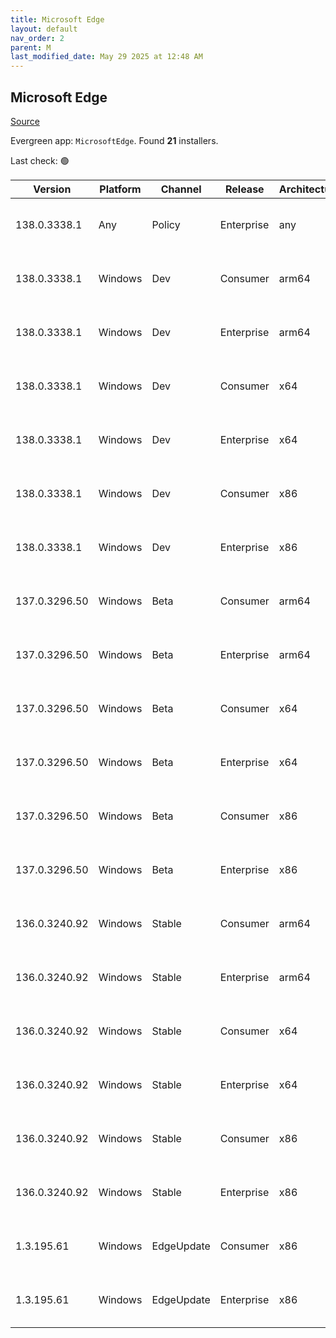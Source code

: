 ```yaml
---
title: Microsoft Edge
layout: default
nav_order: 2
parent: M
last_modified_date: May 29 2025 at 12:48 AM
---
```


## Microsoft Edge

[Source](https://www.microsoft.com/edge)

Evergreen app: `MicrosoftEdge`. Found **21** installers.

Last check: 🟢

| Version       | Platform | Channel    | Release    | Architecture | Hash                                                             | URI                                                                                                                                                                                                                                                                                                                      |
| ------------- | -------- | ---------- | ---------- | ------------ | ---------------------------------------------------------------- | ------------------------------------------------------------------------------------------------------------------------------------------------------------------------------------------------------------------------------------------------------------------------------------------------------------------------ |
| 138.0.3338.1  | Any      | Policy     | Enterprise | any          | 42039132A6C58BF46289199A691133A6A963A84E9B294DB76E3E51ACE28C0668 | [https://msedge.sf.dl.delivery.mp.microsoft.com/filestreamingservice/files/5fab0833-f87b-4703-b4be-b84dfd31a378/MicrosoftEdgePolicyTemplates.cab](https://msedge.sf.dl.delivery.mp.microsoft.com/filestreamingservice/files/5fab0833-f87b-4703-b4be-b84dfd31a378/MicrosoftEdgePolicyTemplates.cab)                       |
| 138.0.3338.1  | Windows  | Dev        | Consumer   | arm64        | 00F4BF3811AF2943E5AE840B72599628F6D8B29795979F430B89FCC91E17DD51 | [https://msedge.sf.dl.delivery.mp.microsoft.com/filestreamingservice/files/4370679f-4adc-46ed-bc7f-0f7691183552/MicrosoftEdgeDevEnterpriseARM64.msi](https://msedge.sf.dl.delivery.mp.microsoft.com/filestreamingservice/files/4370679f-4adc-46ed-bc7f-0f7691183552/MicrosoftEdgeDevEnterpriseARM64.msi)                 |
| 138.0.3338.1  | Windows  | Dev        | Enterprise | arm64        | 00F4BF3811AF2943E5AE840B72599628F6D8B29795979F430B89FCC91E17DD51 | [https://msedge.sf.dl.delivery.mp.microsoft.com/filestreamingservice/files/4370679f-4adc-46ed-bc7f-0f7691183552/MicrosoftEdgeDevEnterpriseARM64.msi](https://msedge.sf.dl.delivery.mp.microsoft.com/filestreamingservice/files/4370679f-4adc-46ed-bc7f-0f7691183552/MicrosoftEdgeDevEnterpriseARM64.msi)                 |
| 138.0.3338.1  | Windows  | Dev        | Consumer   | x64          | A9D2227EEF617FBDFA0745C25C670F706A63B130BB38A93691B3AA543A97D6EB | [https://msedge.sf.dl.delivery.mp.microsoft.com/filestreamingservice/files/318ce196-5200-4bd6-ab49-abcdeb82102f/MicrosoftEdgeDevEnterpriseX64.msi](https://msedge.sf.dl.delivery.mp.microsoft.com/filestreamingservice/files/318ce196-5200-4bd6-ab49-abcdeb82102f/MicrosoftEdgeDevEnterpriseX64.msi)                     |
| 138.0.3338.1  | Windows  | Dev        | Enterprise | x64          | A9D2227EEF617FBDFA0745C25C670F706A63B130BB38A93691B3AA543A97D6EB | [https://msedge.sf.dl.delivery.mp.microsoft.com/filestreamingservice/files/318ce196-5200-4bd6-ab49-abcdeb82102f/MicrosoftEdgeDevEnterpriseX64.msi](https://msedge.sf.dl.delivery.mp.microsoft.com/filestreamingservice/files/318ce196-5200-4bd6-ab49-abcdeb82102f/MicrosoftEdgeDevEnterpriseX64.msi)                     |
| 138.0.3338.1  | Windows  | Dev        | Consumer   | x86          | CABBF19C8CF3BAA5BD0986631120C59A4A4839010C2BBAB4711BB1AED0F4A765 | [https://msedge.sf.dl.delivery.mp.microsoft.com/filestreamingservice/files/010065c5-8b5d-42f3-b989-2dbe2c3cbee1/MicrosoftEdgeDevEnterpriseX86.msi](https://msedge.sf.dl.delivery.mp.microsoft.com/filestreamingservice/files/010065c5-8b5d-42f3-b989-2dbe2c3cbee1/MicrosoftEdgeDevEnterpriseX86.msi)                     |
| 138.0.3338.1  | Windows  | Dev        | Enterprise | x86          | CABBF19C8CF3BAA5BD0986631120C59A4A4839010C2BBAB4711BB1AED0F4A765 | [https://msedge.sf.dl.delivery.mp.microsoft.com/filestreamingservice/files/010065c5-8b5d-42f3-b989-2dbe2c3cbee1/MicrosoftEdgeDevEnterpriseX86.msi](https://msedge.sf.dl.delivery.mp.microsoft.com/filestreamingservice/files/010065c5-8b5d-42f3-b989-2dbe2c3cbee1/MicrosoftEdgeDevEnterpriseX86.msi)                     |
| 137.0.3296.50 | Windows  | Beta       | Consumer   | arm64        | 3C9CE071A9E708ABC5BB8E426840D5FAB64C91E19DB325B901A2191B60638DE7 | [https://msedge.sf.dl.delivery.mp.microsoft.com/filestreamingservice/files/bdd2778b-ff1e-422f-8d99-c4447da71613/MicrosoftEdgeBetaEnterpriseARM64.msi](https://msedge.sf.dl.delivery.mp.microsoft.com/filestreamingservice/files/bdd2778b-ff1e-422f-8d99-c4447da71613/MicrosoftEdgeBetaEnterpriseARM64.msi)               |
| 137.0.3296.50 | Windows  | Beta       | Enterprise | arm64        | 3C9CE071A9E708ABC5BB8E426840D5FAB64C91E19DB325B901A2191B60638DE7 | [https://msedge.sf.dl.delivery.mp.microsoft.com/filestreamingservice/files/bdd2778b-ff1e-422f-8d99-c4447da71613/MicrosoftEdgeBetaEnterpriseARM64.msi](https://msedge.sf.dl.delivery.mp.microsoft.com/filestreamingservice/files/bdd2778b-ff1e-422f-8d99-c4447da71613/MicrosoftEdgeBetaEnterpriseARM64.msi)               |
| 137.0.3296.50 | Windows  | Beta       | Consumer   | x64          | DE5BD2FD5494AF68E96B282DAD31F1FF33FFE4ECD8651DB95C938EC6525A8479 | [https://msedge.sf.dl.delivery.mp.microsoft.com/filestreamingservice/files/d77ec80d-8675-4b82-9227-87eeab67c084/MicrosoftEdgeBetaEnterpriseX64.msi](https://msedge.sf.dl.delivery.mp.microsoft.com/filestreamingservice/files/d77ec80d-8675-4b82-9227-87eeab67c084/MicrosoftEdgeBetaEnterpriseX64.msi)                   |
| 137.0.3296.50 | Windows  | Beta       | Enterprise | x64          | DE5BD2FD5494AF68E96B282DAD31F1FF33FFE4ECD8651DB95C938EC6525A8479 | [https://msedge.sf.dl.delivery.mp.microsoft.com/filestreamingservice/files/d77ec80d-8675-4b82-9227-87eeab67c084/MicrosoftEdgeBetaEnterpriseX64.msi](https://msedge.sf.dl.delivery.mp.microsoft.com/filestreamingservice/files/d77ec80d-8675-4b82-9227-87eeab67c084/MicrosoftEdgeBetaEnterpriseX64.msi)                   |
| 137.0.3296.50 | Windows  | Beta       | Consumer   | x86          | 91B750D5DB223D17764A88AF0920948388C797FA94C4D9AF940C962D1C0D6BAC | [https://msedge.sf.dl.delivery.mp.microsoft.com/filestreamingservice/files/f21836a0-5d70-4d01-8730-242936f9bc04/MicrosoftEdgeBetaEnterpriseX86.msi](https://msedge.sf.dl.delivery.mp.microsoft.com/filestreamingservice/files/f21836a0-5d70-4d01-8730-242936f9bc04/MicrosoftEdgeBetaEnterpriseX86.msi)                   |
| 137.0.3296.50 | Windows  | Beta       | Enterprise | x86          | 91B750D5DB223D17764A88AF0920948388C797FA94C4D9AF940C962D1C0D6BAC | [https://msedge.sf.dl.delivery.mp.microsoft.com/filestreamingservice/files/f21836a0-5d70-4d01-8730-242936f9bc04/MicrosoftEdgeBetaEnterpriseX86.msi](https://msedge.sf.dl.delivery.mp.microsoft.com/filestreamingservice/files/f21836a0-5d70-4d01-8730-242936f9bc04/MicrosoftEdgeBetaEnterpriseX86.msi)                   |
| 136.0.3240.92 | Windows  | Stable     | Consumer   | arm64        | 5C98408EAE90166BD46E7A1A95A5DCD2115D060AD227F4339E68E16244223C7B | [https://msedge.sf.dl.delivery.mp.microsoft.com/filestreamingservice/files/bbe037a1-ca4a-49f7-a881-25c154614ecf/MicrosoftEdgeEnterpriseARM64.msi](https://msedge.sf.dl.delivery.mp.microsoft.com/filestreamingservice/files/bbe037a1-ca4a-49f7-a881-25c154614ecf/MicrosoftEdgeEnterpriseARM64.msi)                       |
| 136.0.3240.92 | Windows  | Stable     | Enterprise | arm64        | 5C98408EAE90166BD46E7A1A95A5DCD2115D060AD227F4339E68E16244223C7B | [https://msedge.sf.dl.delivery.mp.microsoft.com/filestreamingservice/files/bbe037a1-ca4a-49f7-a881-25c154614ecf/MicrosoftEdgeEnterpriseARM64.msi](https://msedge.sf.dl.delivery.mp.microsoft.com/filestreamingservice/files/bbe037a1-ca4a-49f7-a881-25c154614ecf/MicrosoftEdgeEnterpriseARM64.msi)                       |
| 136.0.3240.92 | Windows  | Stable     | Consumer   | x64          | 362D72114B1299C8DC377F1EEFFD583A7DAB1F5BCB7DDA6FB42A3D2DD64399BA | [https://msedge.sf.dl.delivery.mp.microsoft.com/filestreamingservice/files/cd93c2d5-c7a0-46a8-99bf-90e2b7763534/MicrosoftEdgeEnterpriseX64.msi](https://msedge.sf.dl.delivery.mp.microsoft.com/filestreamingservice/files/cd93c2d5-c7a0-46a8-99bf-90e2b7763534/MicrosoftEdgeEnterpriseX64.msi)                           |
| 136.0.3240.92 | Windows  | Stable     | Enterprise | x64          | 362D72114B1299C8DC377F1EEFFD583A7DAB1F5BCB7DDA6FB42A3D2DD64399BA | [https://msedge.sf.dl.delivery.mp.microsoft.com/filestreamingservice/files/cd93c2d5-c7a0-46a8-99bf-90e2b7763534/MicrosoftEdgeEnterpriseX64.msi](https://msedge.sf.dl.delivery.mp.microsoft.com/filestreamingservice/files/cd93c2d5-c7a0-46a8-99bf-90e2b7763534/MicrosoftEdgeEnterpriseX64.msi)                           |
| 136.0.3240.92 | Windows  | Stable     | Consumer   | x86          | 7C0B214F54B43E00B8B14923EE42700C9E9DE6A91D86EADB9E54B118248D4E4E | [https://msedge.sf.dl.delivery.mp.microsoft.com/filestreamingservice/files/dd36d6ae-af18-4e44-9304-60e0a8ca1533/MicrosoftEdgeEnterpriseX86.msi](https://msedge.sf.dl.delivery.mp.microsoft.com/filestreamingservice/files/dd36d6ae-af18-4e44-9304-60e0a8ca1533/MicrosoftEdgeEnterpriseX86.msi)                           |
| 136.0.3240.92 | Windows  | Stable     | Enterprise | x86          | 7C0B214F54B43E00B8B14923EE42700C9E9DE6A91D86EADB9E54B118248D4E4E | [https://msedge.sf.dl.delivery.mp.microsoft.com/filestreamingservice/files/dd36d6ae-af18-4e44-9304-60e0a8ca1533/MicrosoftEdgeEnterpriseX86.msi](https://msedge.sf.dl.delivery.mp.microsoft.com/filestreamingservice/files/dd36d6ae-af18-4e44-9304-60e0a8ca1533/MicrosoftEdgeEnterpriseX86.msi)                           |
| 1.3.195.61    | Windows  | EdgeUpdate | Consumer   | x86          | 3D22756C17A551C5E3A840325B8944050638F6A420FE55167FC95D4915A8A72B | [https://msedge.sf.dl.delivery.mp.microsoft.com/filestreamingservice/files/ec3ff1fd-22bc-4da6-b8b3-b697d357a931/MicrosoftEdgeUpdateSetup_X86_1.3.195.61.exe](https://msedge.sf.dl.delivery.mp.microsoft.com/filestreamingservice/files/ec3ff1fd-22bc-4da6-b8b3-b697d357a931/MicrosoftEdgeUpdateSetup_X86_1.3.195.61.exe) |
| 1.3.195.61    | Windows  | EdgeUpdate | Enterprise | x86          | 3D22756C17A551C5E3A840325B8944050638F6A420FE55167FC95D4915A8A72B | [https://msedge.sf.dl.delivery.mp.microsoft.com/filestreamingservice/files/ec3ff1fd-22bc-4da6-b8b3-b697d357a931/MicrosoftEdgeUpdateSetup_X86_1.3.195.61.exe](https://msedge.sf.dl.delivery.mp.microsoft.com/filestreamingservice/files/ec3ff1fd-22bc-4da6-b8b3-b697d357a931/MicrosoftEdgeUpdateSetup_X86_1.3.195.61.exe) |
